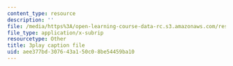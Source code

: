 ```yaml
---
content_type: resource
description: ''
file: /media/https%3A/open-learning-course-data-rc.s3.amazonaws.com/res-18-009-learn-differential-equations-up-close-with-gilbert-strang-and-cleve-moler-fall-2015/aee377bd307643a150c08be54459ba10_TCkLSYxx21c.srt
file_type: application/x-subrip
resourcetype: Other
title: 3play caption file
uid: aee377bd-3076-43a1-50c0-8be54459ba10
---
```

